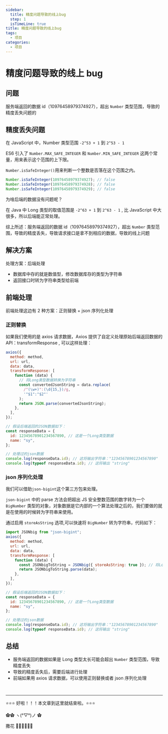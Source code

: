 ```yaml
---
sidebar:
  title: 精度问题导致的线上bug
  step: 1
  isTimeLine: true
title: 精度问题导致的线上bug
tags:
  - 项目
categories:
  - 项目
---
```


# 精度问题导致的线上 bug

## 问题

服务端返回的数据 id（10976458979374927），超出 `Number` 类型范围，导致的精度丢失问题的

## 精度丢失问题

在 JavaScript 中，Number 类型范围 `-2^53 + 1` 到 `2^53 - 1`

ES6 引入了 `Number.MAX_SAFE_INTEGER` 和 `Number.MIN_SAFE_INTEGER` 这两个常量，用来表示这个范围的上下限。

`Number.isSafeInteger()`用来判断一个整数是否落在这个范围之内。

```js
Number.isSafeInteger(10976458979374927); // false
Number.isSafeInteger(10976458979374928); // false
Number.isSafeInteger(10976458979374929); // false
```

为啥后端的数据没有问题呢？

在 Java 中 Long 类型的取值范围是 `-2^63 + 1` 到 `2^63 - 1` , 比 JavaScript 中大很多，所以后端能正常处理。

综上所述：服务端返回的数据 id（10976458979374927），超出 `Number` 类型范围，导致的精度丢失，导致请求接口是拿不到相应的数据，导致的线上问题

## 解决方案

处理方案：后端处理

- 数据库中存的就是数值型，修改数据库存的类型为字符串
- 返回接口时转为字符串类型给前端

## 前端处理

前端处理这边有 2 种方案：正则替换 + json 序列化处理

### 正则替换

如果我们使用的是 axios 请求数据，Axios 提供了自定义处理原始后端返回数据的 API：transformResponse , 可以这样处理：

```js
axios({
  method: method,
  url: url,
  data: data,
  transformResponse: [
    function (data) {
      // 将Long类型数据转换为字符串
      const convertedJsonString = data.replace(
        /"(\w+)":(\d{15,})/g,
        '"$1":"$2"'
      );
      return JSON.parse(convertedJsonString);
    },
  ],
});

// 假设后端返回的JSON数据如下：
const responseData = {
  id: 12345678901234567890, // 这是一个Long类型数据
  name: "sy",
};

// 处理过的json数据
console.log(responseData.id); // 这将输出字符串："12345678901234567890"
console.log(typeof responseData.id); // 这将输出 "string"
```

### json 序列化处理

我们可以借助`json-bigint`这个第三方包来处理。

`json-bigint` 中的 parse 方法会把超出 JS 安全整数范围的数字转为一个 `BigNumber` 类型的对象，对象数据是它内部的一个算法处理之后的，我们要做的就是在使用的时候转为字符串来使用。

通过启用 `storeAsString` 选项,可以快速将 `BigNumber` 转为字符串，代码如下：

```js
import JSONbig from "json-bigint";
axios({
  method: method,
  url: url,
  data: data,
  transformResponse: [
    function (data) {
      const JSONbigToString = JSONbig({ storeAsString: true }); // 将Long类型数据转换为字符串
      return JSONbigToString.parse(data);
    },
  ],
});

// 假设后端返回的JSON数据如下：
const responseData = {
  id: 12345678901234567890, // 这是一个Long类型数据
  name: "sy",
};

// 处理过的json数据
console.log(responseData.id); // 这将输出字符串："12345678901234567890"
console.log(typeof responseData.id); // 这将输出 "string"
```

## 总结

- 服务端返回的数据如果是 Long 类型太长可能会超出 `Number` 类型范围，导致精度丢失
- 导致的精度丢失后，需要后端进行处理
- 前端如果用 axios 请求数据，可以使用正则替换或者 json 序列化处理

<br/>
<hr />

⭐️⭐️⭐️ 好啦！！！本文章到这里就结束啦。⭐️⭐️⭐️

✿✿ ヽ(°▽°)ノ ✿

撒花 🌸🌸🌸🌸🌸🌸
